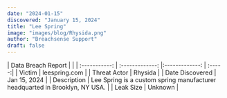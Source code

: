 ```yaml
---
date: "2024-01-15"
discovered: "January 15, 2024"
title: "Lee Spring"
image: "images/blog/Rhysida.png"
author: "Breachsense Support"
draft: false
---
```


| Data Breach Report           |              | 
| :-----------: | :-------------:     |:-------------:    | :-----:|
| Victim      | leespring.com      | 
| Threat Actor      | Rhysida      | 
| Date Discovered      | Jan 15, 2024      | 
| Description      | Lee Spring is a custom spring manufacturer headquarted in Brooklyn, NY USA.      | 
| Leak Size      | Unknown      | 

